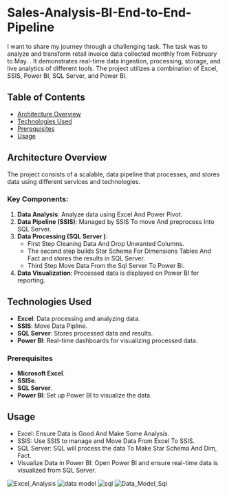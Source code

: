 # Sales-Analysis-BI-End-to-End-Pipeline
I want to share my journey through a challenging task. The task was to analyze and transform retail invoice  data collected monthly from February to May.
. It demonstrates real-time data ingestion, processing, storage, and live analytics of different tools. The project utilizes a combination of Excel, SSIS, Power BI, SQL Server, and Power BI.


## Table of Contents
- [Architecture Overview](#architecture-overview)
- [Technologies Used](#technologies-used)
- [Prerequisites](#Prerequisites-workflow)
- [Usage](#usage)
## Architecture Overview
The project consists of a scalable, data pipeline that processes, and stores data using different services and technologies.


### Key Components:
1. **Data Analysis**: Analyze data using Excel And Power Pivot.
2. **Data Pipeline (SSIS)**: Managed by SSIS To move And preprocess Into SQL Server.
3. **Data Processing (SQL Server )**:
    - First Step  Cleaning Data And Drop Unwanted Columns.
    - The second step builds Star Schema For Dimensions Tables And Fact and stores the results in SQL Server.
    - Third Step Move Data From the Sql Server To Power Bi.
4. **Data Visualization**: Processed data is displayed on Power BI for reporting.
## Technologies Used

- **Excel**: Data processing and analyzing data.
- **SSIS**: Move Data Pipline.
- **SQL Server**: Stores processed data and results.
- **Power BI**: Real-time dashboards for visualizing processed data.

### Prerequisites

- **Microsoft Excel**.
- **SSISe**.
- **SQL Server**.
- **Power BI**: Set up Power BI to visualize the data.

## Usage
- Excel: Ensure Data is Good And Make Some Analysis.
- SSIS: Use SSIS to manage and Move Data From Excel To SSIS.
- SQL Server: SQL will process the data To Make Star Schema And Dim, Fact.
- Visualize Data in Power BI: Open Power BI and ensure real-time data is visualized from SQL Server.




![Excel_Analysis](https://github.com/user-attachments/assets/55ecc73b-31d5-47c4-b5dd-fb352069b410)
![data model](https://github.com/user-attachments/assets/4574e40f-b49b-4ae7-9c97-61ffa671c577)
![sql](https://github.com/user-attachments/assets/614e0f9a-0099-4917-a47a-e4589553dc94)
![Data_Model_Sql](https://github.com/user-attachments/assets/34dd2351-37bb-4cb4-9b6b-68adfb05305e)




